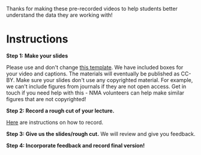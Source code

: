 Thanks for making these pre-recorded videos to help students better understand the data they are working with!

# Instructions
**Step 1: Make your slides** 

Please use and don't change [this template](https://docs.google.com/presentation/d/1mU5otRXJarz4HD-2kOFVSSedkXDUz4BHO6ISJIPOZz8/edit#slide=id.p). We have           included boxes for your video and captions. The materials will eventually be published as CC-BY. Make sure your slides don't use any copyrighted material. For       example, we can't include figures from journals if they are not open access. Get in touch if you need help with this - NMA volunteers can help make similar figures that are not copyrighted!

**Step 2: Record a rough cut of your lecture.** 

[Here](https://docs.google.com/document/d/1_RHVZ-R0XPP634pIflgspR1dPSzHkkfc7uQ1vQ97p7g/edit#heading=h.2utdyzjhohx8) are instructions on how to record.

**Step 3: Give us the slides/rough cut.** We will review and give you feedback.

**Step 4: Incorporate feedback and record final version!**
